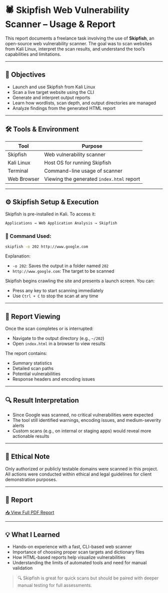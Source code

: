 # 🕷️ Skipfish Web Vulnerability Scanner – Usage & Report

This report documents a freelance task involving the use of **Skipfish**, an open-source web vulnerability scanner. The goal was to scan websites from Kali Linux, interpret the scan results, and understand the tool’s capabilities and limitations.

---

## 📌 Objectives

- Launch and use Skipfish from Kali Linux  
- Scan a live target website using the CLI  
- Generate and interpret output reports  
- Learn how wordlists, scan depth, and output directories are managed  
- Analyze findings from the generated HTML report  

---

## 🛠️ Tools & Environment

| Tool        | Purpose                                   |
|-------------|-------------------------------------------|
| Skipfish    | Web vulnerability scanner                 |
| Kali Linux  | Host OS for running Skipfish              |
| Terminal    | Command-line usage of scanner             |
| Web Browser | Viewing the generated `index.html` report |

---

## ⚙️ Skipfish Setup & Execution

Skipfish is pre-installed in Kali. To access it:

```bash
Applications → Web Application Analysis → Skipfish
```



### 🧪 Command Used:

```bash
skipfish -o 202 http://www.google.com
```

Explanation:

* `-o 202`: Saves the output in a folder named `202`
* `http://www.google.com`: The target to be scanned

Skipfish begins crawling the site and presents a launch screen. You can:

* Press any key to start scanning immediately
* Use `Ctrl + C` to stop the scan at any time

---

## 📄 Report Viewing

Once the scan completes or is interrupted:

* Navigate to the output directory (e.g., `~/202`)
* Open `index.html` in a browser to view results

The report contains:

* Summary statistics
* Detailed scan paths
* Potential vulnerabilities
* Response headers and encoding issues

---

## 🔍 Result Interpretation

* Since Google was scanned, no critical vulnerabilities were expected
* The tool still identified warnings, encoding issues, and medium-severity alerts
* Custom scans (e.g., on internal or staging apps) would reveal more actionable results

---

## 🔐 Ethical Note

Only authorized or publicly testable domains were scanned in this project. All actions were conducted within ethical and legal guidelines for client demonstration purposes.

---

## 📄 Report

[📥 View Full PDF Report](./Skipfish.pdf)

---

## 💡 What I Learned

* Hands-on experience with a fast, CLI-based web scanner
* Importance of choosing proper scan targets and dictionary files
* How HTML-based reports help visualize vulnerabilities
* Understanding the limits of automated tools and need for manual validation

> 🔍 Skipfish is great for quick scans but should be paired with deeper manual testing for full assessments.